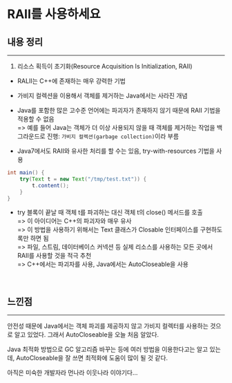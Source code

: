 # RAII를 사용하세요
## 내용 정리

---
1. 리소스 획득이 초기화(Resource Acquisition Is Initialization, RAII) <br>

* RALII는 C++에 존재하는 매우 강력한 기법

* 가비지 컬렉션을 이용해서 객체를 제거하는 Java에서는 사라진 개념

* Java를 포함한 많은 고수준 언어에는 파괴자가 존재하지 않기 때문에 RAII 기법을 적용할 수 없음 <br>
=> 예를 들어 Java는 객체가 더 이상 사용되지 않을 때 객체를 제거하는 작업을 백그라운드로 진행: `가비지 컬렉션(garbage collection)`이라 부름

* Java7에서도 RAII와 유사한 처리를 할 수는 있음, try-with-resources 기법을 사용

```java
int main() {
    try(Text t = new Text("/tmp/test.txt")) {
        t.content();
    }
}
```

* try 블록이 끝날 때 객체 t를 파괴하는 대신 객체 t의 close() 메서드를 호출 <br>
=> 이 아이디어는 C++의 파괴자와 매우 유사 <br>
=> 이 방법을 사용하기 위해서는 Text 클래스가 Closable 인터페이스를 구현하도록만 하면 됨 <br>
=> 파일, 스트림, 데이터베이스 커넥션 등 실제 리소스를 사용하는 모든 곳에서 RAII를 사용할 것을 적극 추천 <br>
=> C++에서는 파괴자를 사용, Java에서는 AutoCloseable을 사용

<br>

## 느낀점
---

안전성 때문에 Java에서는 객체 파괴를 제공하지 않고 가비지 컬렉터를 사용하는 것으로 알고 있었다. 그래서 AutoCloseable을 오늘 처음 알았다. <br>

Java 최적화 방법으로 GC 알고리즘 바꾸는 등에 여러 방법을 이용한다고는 알고 있는데, AutoCloseable을 잘 쓰면 최적화에 도움이 많이 될 것 같다. <br>

아직은 미숙한 개발자라 먼나라 이웃나라 이야기다...
